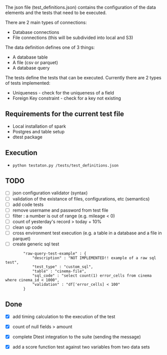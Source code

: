 The json file (test_definitions.json) contains the configuration of the data elements and the tests that need to be executed. 

There are 2 main types of connections:
* Database connections
* File connections (this will be subdivided into local and S3)

The data definition defines one of 3 things:
* A database table
* A file (csv or parquet)
* A database query

The tests define the tests that can be executed. Currently there are 2 types of tests implemented:
* Uniqueness - check for the uniqueness of a field
* Foreign Key constraint - check for a key not existing 


## Requirements for the current test file

* Local installation of spark
* Postgres and table setup
* dtest package

## Execution 

* `python testaton.py /tests/test_definitions.json`


## TODO

- [ ] json configuration validator (syntax)
- [ ] validation of the existance of files, configurations, etc (semantics)
- [ ] add code tests
- [ ] remove username and password from test file
- [ ] filter : a number is out of range (e.g. mileage < 0)
- [ ] count of yesterday's record > today + 10%
- [ ] clean up code
- [ ] cross environment test execution (e.g. a table in a database and a file in parquet)
- [ ] create generic sql test
```
        "raw-query-test-example" : {
            "description" : "NOT IMPLEMENTED!! example of a raw sql test", 
            "test_type" : "custom_sql",
            "table" : "cinema-file",
            "sql_code" : "select count(1) error_cells from cinema where cinema_id < 1000",
            "validation" : "df['error_cells] < 100"
        }
```

## Done

- [x] add timing calculation to the execution of the test
- [x] count of null fields > amount 
- [x] complete Dtest integration to the suite (sending the message) 
- [x] add a score function test against two variables from two data sets

